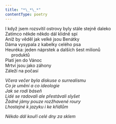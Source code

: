 ```yaml
---
title: "*\_*\_*"
contentType: poetry
---
```


<section>

I když jsem rozsvítil ostrovy byly stále stejně daleko  
Zatímco někde někdo dál klidně spí  
Aniž by věděl jak velké jsou Benátky  
Dáma vysypala z kabelky celého psa  
Heuréka: jeden náprstek a dalších šest milionů  
     produktů  
Platí jen do Vánoc  
Mrtví jsou jako záhony  
Záleží na počasí

_Včera večer byla diskuse o surrealismu  
Co je umění a co ideologie  
Jak se rodí báseň  
Lidé se radovali ale přestávali slyšet  
Žádné jámy pouze rozžhavené roury  
Lhostejné k jazyku i ke křídlům_

</section>

<section>

_Někdo dál kouří celé dny za sklem_

</section>
